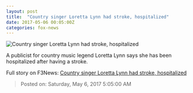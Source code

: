 ```yaml
---
layout: post
title:  "Country singer Loretta Lynn had stroke, hospitalized"
date: 2017-05-06 00:05:00Z
categories: fox-news
---
```


![Country singer Loretta Lynn had stroke, hospitalized](http://a57.foxnews.com/images.foxnews.com/content/fox-news/entertainment/2017/05/05/country-singer-loretta-lynn-had-stroke-hospitalized/_jcr_content/par/featured-media/media-0.img.jpg/0/0/1494029326255.jpg?ve=1)

A publicist for country music legend Loretta Lynn says she has been hospitalized after having a stroke.


Full story on F3News: [Country singer Loretta Lynn had stroke, hospitalized](http://www.f3nws.com/n/AaNFSJ)

> Posted on: Saturday, May 6, 2017 5:05:00 AM

